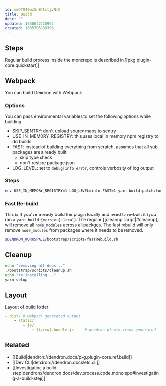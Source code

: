 ```yaml
---
id: mwDT040wz5nBKtctjvNrQ
title: Build
desc: ""
updated: 1650642925992
created: 1635705939396
---
```


## Steps

Regular build process inside the monorepo is described in [[pkg.plugin-core.quickstart]]

## Webpack

You can build Dendron with Webpack

### Options

You can pass environmental variables to set the following options while building

- SKIP_SENTRY: don't upload source maps to sentry
- USE_IN_MEMORY_REGISTRY: this uses local in memory npm registry to do builds
- FAST: instead of building everything from scratch, assumes that all sub packages are already built
    - skip type check 
    - don't restore package.json
- LOG_LEVEL: set to `debug|info|error`, controls verbosity of log output

### Steps

```sh
env USE_IN_MEMORY_REGISTRY=1 LOG_LEVEL=info FAST=1 yarn build:patch:local
```

### Fast Re-build

This is if you've already build the plugin locally and need to re-built it (you ran a `yarn build:{version}:local`).
The regular [[cleanup script|#cleanup]] will remove all `node_modules` across all packges.
The fast rebuild will only remove `node_modules` from packages where it needs to be removed.

```sh
$DENDRON_WORKSPACE/bootstrap/scripts/fastRebuild.sh
```

## Cleanup

```sh
echo "removing all deps..."
./bootstrap/scripts/cleanup.sh
echo "re-installing..."
yarn setup
```

## Layout

Layout of build folder

```yml
- dist/ # webpack generated output
    - static/
        - js/
            - ${view}.bundle.js     # dendron-plugin-views generated
```

## Related

- [[Build|dendron://dendron.docs/pkg.plugin-core.ref.build]]
- [[Dev CLI|dendron://dendron.docs/etc.cli]]
- [[Investigating a build step|dendron://dendron.docs/dev.process.code.monorepo#investigating-a-build-step]]
